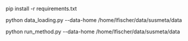 pip install -r requirements.txt

python data_loading.py --data-home /home/lfischer/data/susmeta/data

python run_method.py --data-home /home/lfischer/data/susmeta/data
